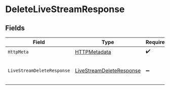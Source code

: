 # DeleteLiveStreamResponse


## Fields

| Field                                                                           | Type                                                                            | Required                                                                        | Description                                                                     | Example                                                                         |
| ------------------------------------------------------------------------------- | ------------------------------------------------------------------------------- | ------------------------------------------------------------------------------- | ------------------------------------------------------------------------------- | ------------------------------------------------------------------------------- |
| `HttpMeta`                                                                      | [HTTPMetadata](../../Models/Components/HTTPMetadata.md)                         | :heavy_check_mark:                                                              | N/A                                                                             |                                                                                 |
| `LiveStreamDeleteResponse`                                                      | [LiveStreamDeleteResponse](../../Models/Components/LiveStreamDeleteResponse.md) | :heavy_minus_sign:                                                              | Stream deleted successfully                                                     | {<br/>"success": true<br/>}                                                     |